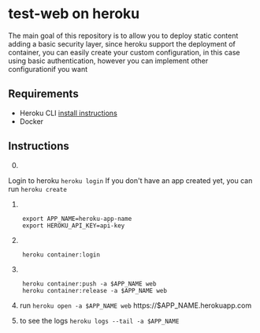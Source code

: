 # test-web on heroku

The main goal of this repository is to allow you to deploy static content adding a basic security layer, since heroku support the deployment of container, you can easily create your custom configuration, in this case using basic authentication, however you can implement other configurationif you want
## Requirements

* Heroku CLI [install instructions](https://devcenter.heroku.com/categories/command-line)
* Docker

## Instructions
0. 

Login to heroku `heroku login`
If you don't have an app created yet, you can run `heroku create`


1. 
```
    export APP_NAME=heroku-app-name
    export HEROKU_API_KEY=api-key
```

2. 
```
    heroku container:login
```

3. 
```
    heroku container:push -a $APP_NAME web
    heroku container:release -a $APP_NAME web
```

4. 
    run `heroku open -a $APP_NAME web`
    https://$APP_NAME.herokuapp.com

5. to see the logs `heroku logs --tail -a $APP_NAME`